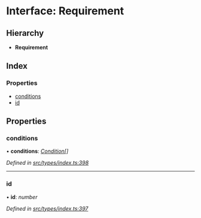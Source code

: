 # Interface: Requirement

## Hierarchy

* **Requirement**

## Index

### Properties

* [conditions](requirement.md#conditions)
* [id](requirement.md#id)

## Properties

###  conditions

• **conditions**: *[Condition](../globals.md#condition)[]*

*Defined in [src/types/index.ts:398](https://github.com/PolymathNetwork/polymesh-sdk/blob/2a4e4111/src/types/index.ts#L398)*

___

###  id

• **id**: *number*

*Defined in [src/types/index.ts:397](https://github.com/PolymathNetwork/polymesh-sdk/blob/2a4e4111/src/types/index.ts#L397)*
